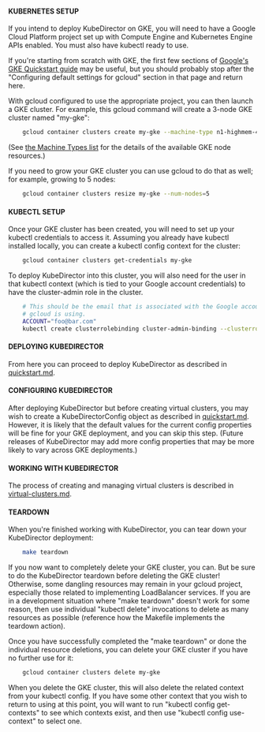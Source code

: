 #### KUBERNETES SETUP

If you intend to deploy KubeDirector on GKE, you will need to have a Google Cloud Platform project set up with Compute Engine and Kubernetes Engine APIs enabled. You must also have kubectl ready to use.

If you're starting from scratch with GKE, the first few sections of [Google's GKE Quickstart guide](https://cloud.google.com/kubernetes-engine/docs/quickstart) may be useful, but you should probably stop after the "Configuring default settings for gcloud" section in that page and return here.

With gcloud configured to use the appropriate project, you can then launch a GKE cluster. For example, this gcloud command will create a 3-node GKE cluster named "my-gke":
```bash
    gcloud container clusters create my-gke --machine-type n1-highmem-4
```
(See [the Machine Types list](https://cloud.google.com/compute/docs/machine-types) for the details of the available GKE node resources.)

If you need to grow your GKE cluster you can use gcloud to do that as well; for example, growing to 5 nodes:
```bash
    gcloud container clusters resize my-gke --num-nodes=5
```

#### KUBECTL SETUP

Once your GKE cluster has been created, you will need to set up your kubectl credentials to access it. Assuming you already have kubectl installed locally, you can create a kubectl config context for the cluster:
```bash
    gcloud container clusters get-credentials my-gke
```

To deploy KubeDirector into this cluster, you will also need for the user in that kubectl context (which is tied to your Google account credentials) to have the cluster-admin role in the cluster.
```bash
    # This should be the email that is associated with the Google account that
    # gcloud is using.
    ACCOUNT="foo@bar.com"
    kubectl create clusterrolebinding cluster-admin-binding --clusterrole=cluster-admin --user=${ACCOUNT}
```

#### DEPLOYING KUBEDIRECTOR

From here you can proceed to deploy KubeDirector as described in [quickstart.md](quickstart.md).

#### CONFIGURING KUBEDIRECTOR

After deploying KubeDirector but before creating virtual clusters, you may wish to create a KubeDirectorConfig object as described in [quickstart.md](quickstart.md). However, it is likely that the default values for the current config properties will be fine for your GKE deployment, and you can skip this step. (Future releases of KubeDirector may add more config properties that may be more likely to vary across GKE deployments.)

#### WORKING WITH KUBEDIRECTOR

The process of creating and managing virtual clusters is described in [virtual-clusters.md](virtual-clusters.md).

#### TEARDOWN

When you're finished working with KubeDirector, you can tear down your KubeDirector deployment:
```bash
    make teardown
```

If you now want to completely delete your GKE cluster, you can. But be sure to do the KubeDirector teardown before deleting the GKE cluster! Otherwise, some dangling resources may remain in your gcloud project, especially those related to implementing LoadBalancer services. If you are in a development situation where "make teardown" doesn't work for some reason, then use individual "kubectl delete" invocations to delete as many resources as possible (reference how the Makefile implements the teardown action).

Once you have successfully completed the "make teardown" or done the individual resource deletions, you can delete your GKE cluster if you have no further use for it:
```bash
    gcloud container clusters delete my-gke
```

When you delete the GKE cluster, this will also delete the related context from your kubectl config. If you have some other context that you wish to return to using at this point, you will want to run "kubectl config get-contexts" to see which contexts exist, and then use "kubectl config use-context" to select one.

